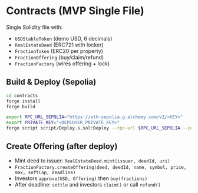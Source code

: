 # Contracts (MVP Single File)

Single Solidity file with:
- `USDStableToken` (demo USD, 6 decimals)
- `RealEstateDeed` (ERC721 with locker)
- `FractionToken` (ERC20 per property)
- `FractionOffering` (buy/claim/refund)
- `FractionFactory` (wires offering + lock)

## Build & Deploy (Sepolia)

```bash
cd contracts
forge install
forge build

export RPC_URL_SEPOLIA="https://eth-sepolia.g.alchemy.com/v2/<KEY>"
export PRIVATE_KEY="<DEPLOYER_PRIVATE_KEY>"
forge script script/Deploy.s.sol:Deploy --rpc-url $RPC_URL_SEPOLIA --private-key $PRIVATE_KEY --broadcast
```

## Create Offering (after deploy)
- Mint deed to issuer: `RealEstateDeed.mint(issuer, deedId, uri)`
- `FractionFactory.createOffering(deed, deedId, name, symbol, price, max, softCap, deadline)`
- Investors `approve(USD, Offering)` then `buy(fractions)`
- After deadline: `settle` and investors `claim()` or call `refund()`
